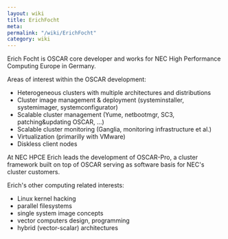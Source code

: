 ```yaml
---
layout: wiki
title: ErichFocht
meta: 
permalink: "/wiki/ErichFocht"
category: wiki
---
```

<!-- Name: ErichFocht -->
<!-- Version: 1 -->
<!-- Author: efocht -->

Erich Focht is OSCAR core developer and works for NEC High Performance Computing Europe in Germany.

Areas of interest within the OSCAR development:
 * Heterogeneous clusters with multiple architectures and distributions
 * Cluster image management & deployment (systeminstaller, systemimager, systemconfigurator)
 * Scalable cluster management (Yume, netbootmgr, SC3, patching&updating OSCAR, ...)
 * Scalable cluster monitoring (Ganglia, monitoring infrastructure et al.)
 * Virtualization (primarilly with VMware)
 * Diskless client nodes

At NEC HPCE Erich leads the development of OSCAR-Pro, a cluster framework built on top of OSCAR serving as software basis for NEC's cluster customers.

Erich's other computing related interests:
 * Linux kernel hacking
 * parallel filesystems
 * single system image concepts
 * vector computers design, programming
 * hybrid (vector-scalar) architectures